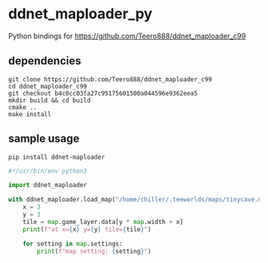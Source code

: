 # ddnet_maploader_py

Python bindings for https://github.com/Teero888/ddnet_maploader_c99

## dependencies

```
git clone https://github.com/Teero888/ddnet_maploader_c99
cd ddnet_maploader_c99
git checkout b4c0cc03fa27c95175601500a044596e9362eea5
mkdir build && cd build
cmake ..
make install
```

## sample usage

```
pip install ddnet-maploader
```

```python
#!/usr/bin/env python3

import ddnet_maploader

with ddnet_maploader.load_map("/home/chiller/.teeworlds/maps/tinycave.map") as map:
    x = 3
    y = 3
    tile = map.game_layer.data[y * map.width + x]
    print(f"at x={x} y={y} tile={tile}")

    for setting in map.settings:
        print(f"map setting: {setting}")
```
